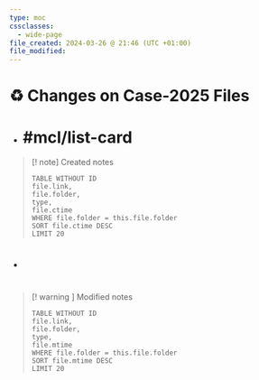 ```yaml
---
type: moc
cssclasses:
  - wide-page
file_created: 2024-03-26 @ 21:46 (UTC +01:00)
file_modified:
---
```

# ♻️ Changes on Case-2025  Files

-  # #mcl/list-card
> [! note] Created notes
> ```dataview
> TABLE WITHOUT ID
> file.link,
> file.folder,
> type,
> file.ctime
> WHERE file.folder = this.file.folder
> SORT file.ctime DESC
> LIMIT 20
>```

-  #  
> [! warning ] Modified notes
> ```dataview
> TABLE WITHOUT ID
> file.link,
> file.folder,
> type,
> file.mtime
> WHERE file.folder = this.file.folder
> SORT file.mtime DESC
> LIMIT 20
>```